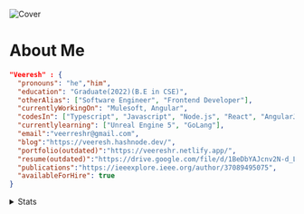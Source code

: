 ![Cover](https://user-images.githubusercontent.com/59141533/127784809-df868c05-78b0-4b53-8d87-39bf74136d3a.png)
# About Me

```json
"Veeresh" : {
  "pronouns": "he","him",
  "education": "Graduate(2022)(B.E in CSE)",
  "otherAlias": ["Software Engineer", "Frontend Developer"],
  "currentlyWorkingOn": "Mulesoft, Angular",
  "codesIn": ["Typescript", "Javascript", "Node.js", "React", "AngularJS", "Next.js", "Express.js", "C++", "MuleSoft(Java)"],
  "currentlylearning": ["Unreal Engine 5", "GoLang"],
  "email":"veerreshr@gmail.com",
  "blog":"https://veeresh.hashnode.dev/",
  "portfolio(outdated)":"https://veereshr.netlify.app/",
  "resume(outdated)":"https://drive.google.com/file/d/1BeDbYAJcnv2N-d_L1BDYk7hRPLJSO04Y/view?usp=sharing",
  "publications":"https://ieeexplore.ieee.org/author/37089495075",
  "availableForHire": true
}
```
<!-- 
<img src="https://github-profile-summary-cards.vercel.app/api/cards/profile-details?username=veerreshr&theme=default" />

<div>
<img src="https://github-profile-summary-cards.vercel.app/api/cards/repos-per-language?username=veerreshr&theme=default" />
<img src="https://github-profile-summary-cards.vercel.app/api/cards/most-commit-language?username=veerreshr&theme=default" />
</div>
<br>
<div>
<img src="https://github-profile-summary-cards.vercel.app/api/cards/stats?username=veerreshr&theme=default" />
<img src="https://github-profile-summary-cards.vercel.app/api/cards/productive-time?username=veerreshr&theme=default"/>
</div> -->
<details>
<summary>Stats</summary>
    <br/>
    <picture>
      <source 
        srcset="https://github-readme-stats-veerreshr.vercel.app/api?username=veerreshr&theme=dark"
        media="(prefers-color-scheme: dark)"
      />
      <source
        srcset="https://github-readme-stats-veerreshr.vercel.app/api?username=veerreshr"
        media="(prefers-color-scheme: light), (prefers-color-scheme: no-preference)"
      />
      <img src="https://github-readme-stats-veerreshr.vercel.app/api?username=veerreshr" />
  </picture>

  <picture>
    <source 
      srcset="https://github-readme-stats-veerreshr.vercel.app/api/top-langs/?username=veerreshr&layout=compact&theme=dark&langs_count=8"
      media="(prefers-color-scheme: dark)"
    />
    <source
      srcset="https://github-readme-stats-veerreshr.vercel.app/api/top-langs/?username=veerreshr&layout=compact&langs_count=8"
      media="(prefers-color-scheme: light), (prefers-color-scheme: no-preference)"
    />
    <img src="https://github-readme-stats-veerreshr.vercel.app/api/top-langs/?username=veerreshr&layout=compact&langs_count=8" />
</picture>
  <a href="https://leetcode.com/veerreshr/">
    <picture>
      <source 
        srcset="https://leetcard.jacoblin.cool/veerreshr?ext=heatmap&border=2&theme=dark"
        media="(prefers-color-scheme: dark)"
      />
      <source
        srcset="https://leetcard.jacoblin.cool/veerreshr?ext=heatmap&theme=light"
        media="(prefers-color-scheme: light), (prefers-color-scheme: no-preference)"
      />
      <img src="https://leetcard.jacoblin.cool/veerreshr?ext=heatmap&theme=light" />
  </picture>
  </a>
</details>
